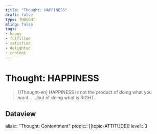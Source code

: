 ```yaml
---
title: "Thought: HAPPINESS"
draft: false
type: THOUGHT
mling: false
tags:
- happy
- fulfilled
- satisfied
- delighted
- content
---
```

# Thought: HAPPINESS
> [!Thought-en]
> HAPPINESS is not the product of doing what you want...
> ...but of doing what is RIGHT. 

## Dataview
alias:: "Thought: Contentment"
ptopic:: [[topic-ATTITUDE]]
level:: 3
